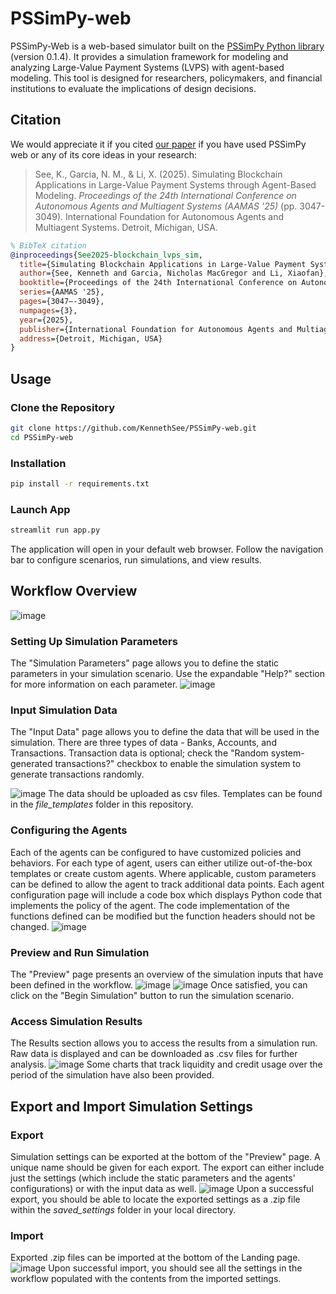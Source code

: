 # PSSimPy-web
PSSimPy-Web is a web-based simulator built on the [PSSimPy Python library](https://github.com/KennethSee/PSSimPy) (version 0.1.4). It provides a simulation framework for modeling and analyzing Large-Value Payment Systems (LVPS) with agent-based modeling. This tool is designed for researchers, policymakers, and financial institutions to evaluate the implications of design decisions.

## Citation

We would appreciate it if you cited [our paper](https://www.ifaamas.org/Proceedings/aamas2025/pdfs/p3047.pdf) if you have used PSSimPy web or any of its core ideas in your research:

>See, K., Garcia, N. M., & Li, X. (2025). Simulating Blockchain Applications in Large-Value Payment Systems through Agent-Based Modeling. _Proceedings of the 24th International Conference on Autonomous Agents and Multiagent Systems (AAMAS '25)_ (pp. 3047-3049). International Foundation for Autonomous Agents and Multiagent Systems. Detroit, Michigan, USA.

```BibTeX
% BibTeX citation
@inproceedings{See2025-blockchain_lvps_sim,
  title={Simulating Blockchain Applications in Large-Value Payment Systems through Agent-Based Modeling},
  author={See, Kenneth and Garcia, Nicholas MacGregor and Li, Xiaofan},
  booktitle={Proceedings of the 24th International Conference on Autonomous Agents and Multiagent Systems},
  series={AAMAS '25},
  pages={3047–-3049},
  numpages={3},
  year={2025},
  publisher={International Foundation for Autonomous Agents and Multiagent Systems},
  address={Detroit, Michigan, USA}
}
```

## Usage
### Clone the Repository
```bash
git clone https://github.com/KennethSee/PSSimPy-web.git
cd PSSimPy-web
```

### Installation
```bash
pip install -r requirements.txt
```

### Launch App
```bash
streamlit run app.py
```

The application will open in your default web browser. Follow the navigation bar to configure scenarios, run simulations, and view results.

## Workflow Overview
![image](https://github.com/user-attachments/assets/b8af4f60-64a7-42f1-a4ca-358fc0b14d26)

### Setting Up Simulation Parameters
The "Simulation Parameters" page allows you to define the static parameters in your simulation scenario. Use the expandable "Help?" section for more information on each parameter.
![image](https://github.com/user-attachments/assets/6045c163-aa44-4ed7-9d9d-b3fd645b79a4)

### Input Simulation Data
The "Input Data" page allows you to define the data that will be used in the simulation. There are three types of data - Banks, Accounts, and Transactions. Transaction data is optional; check the "Random system-generated transactions?" checkbox to enable the simulation system to generate transactions randomly.

![image](https://github.com/user-attachments/assets/1dea69ab-0193-4ea4-98dc-ab535ac10994)
The data should be uploaded as csv files. Templates can be found in the _file_templates_ folder in this repository.
### Configuring the Agents
Each of the agents can be configured to have customized policies and behaviors. For each type of agent, users can either utilize out-of-the-box templates or create custom agents. Where applicable, custom parameters can be defined to allow the agent to track additional data points. Each agent configuration page will include a code box which displays Python code that implements the policy of the agent. The code implementation of the functions defined can be modified but the function headers should not be changed.
![image](https://github.com/user-attachments/assets/613cc7b4-98b2-4b6d-a624-212aad2c0fcb)

### Preview and Run Simulation
The "Preview" page presents an overview of the simulation inputs that have been defined in the workflow.
![image](https://github.com/user-attachments/assets/2e5ccd4f-036f-46de-b491-9d92554c21e5)
![image](https://github.com/user-attachments/assets/297140a6-6a46-46ca-b249-0ca4ad7bd4f2)
Once satisfied, you can click on the "Begin Simulation" button to run the simulation scenario.

### Access Simulation Results
The Results section allows you to access the results from a simulation run. Raw data is displayed and can be downloaded as .csv files for further analysis.
![image](https://github.com/user-attachments/assets/6d4604ca-fbb9-47f1-af74-0365ebe546c1)
Some charts that track liquidity and credit usage over the period of the simulation have also been provided.

## Export and Import Simulation Settings
### Export
Simulation settings can be exported at the bottom of the "Preview" page. A unique name should be given for each export. The export can either include just the settings (which include the static parameters and the agents' configurations) or with the input data as well.
![image](https://github.com/user-attachments/assets/eca01a1e-36c4-462f-a160-ee2d02e91c2e)
Upon a successful export, you should be able to locate the exported settings as a .zip file within the _saved_settings_ folder in your local directory.

### Import
Exported .zip files can be imported at the bottom of the Landing page.
![image](https://github.com/user-attachments/assets/b33417ff-2d14-4675-9ff9-1297a9a18d5d)
Upon successful import, you should see all the settings in the workflow populated with the contents from the imported settings.


